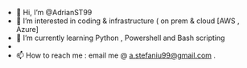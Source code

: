 - 👋 Hi, I’m @AdrianST99
- 👀 I’m interested in coding & infrastructure ( on prem & cloud [AWS , Azure]
- 🌱 I’m currently learning Python , Powershell and Bash scripting
- 
- 📫 How to reach me : email me @ a.stefaniu99@gmail.com . 

<!---
AdrianST99/AdrianST99 is a ✨ special ✨ repository because its `README.md` (this file) appears on your GitHub profile.
You can click the Preview link to take a look at your changes.
--->
